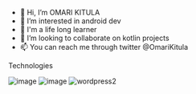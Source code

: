 
- 👋 Hi, I’m OMARI KITULA
- 👀 I’m interested in android dev
- 🌱 I'm a life long learner
- 💞️ I’m looking to collaborate on kotlin projects
- 📫 You can  reach me through twitter @OmariKitula



Technologies

![image](https://user-images.githubusercontent.com/36799808/127741317-cee9280e-f811-4fe4-87f9-fcf470906428.png)   ![image](https://user-images.githubusercontent.com/36799808/127741486-901b3f70-7c2a-442a-abf7-7ad5f0d067aa.png)     ![wordpress2](https://user-images.githubusercontent.com/36799808/197793657-efd37da3-45aa-4113-b730-2fdc4005d172.png)

 




<!---
obkomari/obkomari is a ✨ special ✨ repository because its `README.md` (this file) appears on your GitHub profile.
You can click the Preview link to take a look at your changes.
--->
